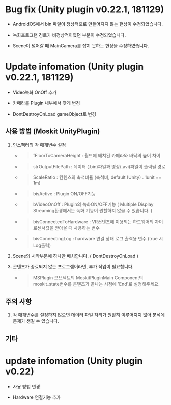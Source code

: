 ﻿# Bug fix (Unity plugin v0.22.1, 181129)

- AndroidOS에서  bin 파일이 정상적으로 만들어지지 않는 현상이 수정되었습니다.

- 녹화프로그램 경로가 비정상적이였던 부분이 수정되었습니다.

- Scene이 넘어갈 때 MainCamera를 잡지 못하는 현상을 수정하였습니다.

# Update infomation (Unity plugin v0.22.1, 181129)

- Video녹화 OnOff 추가

- 카메라를 Plugin 내부에서 찾게 변경

- DontDestroyOnLoad gameObject로 변경

## 사용 방법 (Moskit UnityPlugin)

1. 인스펙터의 각 매개변수 설정
	
	* > fFloorToCameraHeight : 월드에 배치된 카메라와 바닥의 높이 차이

	* > strOutputFilePath : 데이터 (.bin)파일과 영상(.avi)파일이 출력될 경로

	* > ScaleRatio : 컨텐츠의 축척비율 (축척비, default (Unity) . 1unit == 1m)

	* > bisActive : Plugin ON/OFF기능	

	* > bVideoOnOff : Plugin의 녹화ON/OFF기능 ( Multiple Display Streaming환경에서는 녹화 기능이 원할하지 않을 수 있습니다. )

	* > bisConnectedToHardware : VR컨텐츠에 이용되는 하드웨어의 자이로센서값을 받아올 때 사용하는 변수

	* > bisConnectingLog : hardware 연결 상태 로그 출력용 변수 (true 시 Log출력)

2. Scene의 시작부분에 하나만 배치합니다. ( DontDestroyOnLoad )

3. 콘텐츠가 종료되지 않는 프로그램이라면, 추가 작업이 필요합니다.

	* > MSPlugin 오브젝트의 MoskitPluginMain Component의 moskit_state변수를 콘텐츠가 끝나는 시점에 'End'로 설정해주세요.

## 주의 사항	

1. 각 매개변수를 설정하지 않으면 데이터 파일 처리가 원활히 이루어지지 않아 분석에 문제가 생길 수 있습니다.
 
## 기타

# update infomation (Unity plugin v0.22)

- 사용 방법 변경 

- Hardware 연결기능 추가